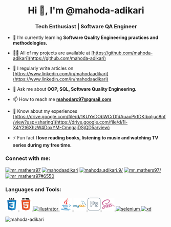 <h1 align="center">Hi 👋, I'm @mahoda-adikari</h1>
<h3 align="center">Tech Enthusiast | Software QA Engineer</h3>

- 🌱 I’m currently learning **Software Quality Engineering practices and methodologies.**

- 👨‍💻 All of my projects are available at [https://github.com/mahoda-adikari](https://github.com/mahoda-adikari)

- 📝 I regularly write articles on [https://www.linkedin.com/in/mahodaadikari](https://www.linkedin.com/in/mahodaadikari)

- 💬 Ask me about **OOP, SQL, Software Quality Engineering.**

- 📫 How to reach me **mahodarc97@gmail.com**

- 📄 Know about my experiences [https://drive.google.com/file/d/1KUYeDObWCrDfdAuaoPkfDKIbqljuc8nf/view?usp=sharing](https://drive.google.com/file/d/1l-X4Y2t6XhzW4DoxYM-CmngajDSjQD5a/view)

- ⚡ Fun fact **I love reading books, listening to music and watching TV series during my free time.**

<h3 align="left">Connect with me:</h3>
<p align="left">
<a href="https://twitter.com/mr_mathers97" target="blank"><img align="center" src="https://raw.githubusercontent.com/rahuldkjain/github-profile-readme-generator/master/src/images/icons/Social/twitter.svg" alt="mr_mathers97" height="30" width="40" /></a>
<a href="https://linkedin.com/in/mahodaadikari" target="blank"><img align="center" src="https://raw.githubusercontent.com/rahuldkjain/github-profile-readme-generator/master/src/images/icons/Social/linked-in-alt.svg" alt="mahodaadikari" height="30" width="40" /></a>
<a href="https://fb.com/mahoda.adikari.9/" target="blank"><img align="center" src="https://raw.githubusercontent.com/rahuldkjain/github-profile-readme-generator/master/src/images/icons/Social/facebook.svg" alt="mahoda.adikari.9/" height="30" width="40" /></a>
<a href="https://instagram.com/mr_mathers97/" target="blank"><img align="center" src="https://raw.githubusercontent.com/rahuldkjain/github-profile-readme-generator/master/src/images/icons/Social/instagram.svg" alt="mr_mathers97/" height="30" width="40" /></a>
<a href="https://discord.gg/mr_mathers97#6550" target="blank"><img align="center" src="https://raw.githubusercontent.com/rahuldkjain/github-profile-readme-generator/master/src/images/icons/Social/discord.svg" alt="mr_mathers97#6550" height="30" width="40" /></a>
</p>

<h3 align="left">Languages and Tools:</h3>
<p align="left"> <a href="https://www.w3schools.com/css/" target="_blank" rel="noreferrer"> <img src="https://raw.githubusercontent.com/devicons/devicon/master/icons/css3/css3-original-wordmark.svg" alt="css3" width="40" height="40"/> </a> <a href="https://www.w3.org/html/" target="_blank" rel="noreferrer"> <img src="https://raw.githubusercontent.com/devicons/devicon/master/icons/html5/html5-original-wordmark.svg" alt="html5" width="40" height="40"/> </a> <a href="https://www.adobe.com/in/products/illustrator.html" target="_blank" rel="noreferrer"> <img src="https://www.vectorlogo.zone/logos/adobe_illustrator/adobe_illustrator-icon.svg" alt="illustrator" width="40" height="40"/> </a> <a href="https://www.java.com" target="_blank" rel="noreferrer"> <img src="https://raw.githubusercontent.com/devicons/devicon/master/icons/java/java-original.svg" alt="java" width="40" height="40"/> </a> <a href="https://www.mysql.com/" target="_blank" rel="noreferrer"> <img src="https://raw.githubusercontent.com/devicons/devicon/master/icons/mysql/mysql-original-wordmark.svg" alt="mysql" width="40" height="40"/> </a> <a href="https://www.photoshop.com/en" target="_blank" rel="noreferrer"> <img src="https://raw.githubusercontent.com/devicons/devicon/master/icons/photoshop/photoshop-line.svg" alt="photoshop" width="40" height="40"/> </a> <a href="https://sass-lang.com" target="_blank" rel="noreferrer"> <img src="https://raw.githubusercontent.com/devicons/devicon/master/icons/sass/sass-original.svg" alt="sass" width="40" height="40"/> </a> <a href="https://www.selenium.dev" target="_blank" rel="noreferrer"> <img src="https://raw.githubusercontent.com/detain/svg-logos/780f25886640cef088af994181646db2f6b1a3f8/svg/selenium-logo.svg" alt="selenium" width="40" height="40"/> </a> <a href="https://www.adobe.com/products/xd.html" target="_blank" rel="noreferrer"> <img src="https://cdn.worldvectorlogo.com/logos/adobe-xd.svg" alt="xd" width="40" height="40"/> </a> </p>

<p><img align="center" src="https://github-readme-stats.vercel.app/api/top-langs?username=mahoda-adikari&show_icons=true&locale=en&layout=compact" alt="mahoda-adikari" /></p>

